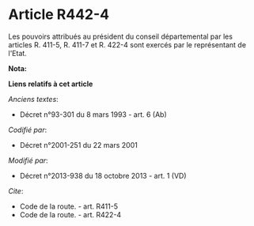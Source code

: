 # Article R442-4

Les pouvoirs attribués au président du conseil départemental par les articles R. 411-5, R. 411-7 et R. 422-4 sont exercés par
le représentant de l'Etat.

**Nota:**



**Liens relatifs à cet article**

_Anciens textes_:

  - Décret n°93-301 du 8 mars 1993 - art. 6 (Ab)

_Codifié par_:

  - Décret n°2001-251 du 22 mars 2001

_Modifié par_:

  - Décret n°2013-938 du 18 octobre 2013 - art. 1 (VD)

_Cite_:

  - Code de la route. - art. R411-5
  - Code de la route. - art. R422-4
